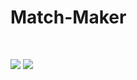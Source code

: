# Match-Maker

<br>

![](https://github.com/JayantGoel001/MatchMaker/blob/master/match-maker1.png)
![](https://github.com/JayantGoel001/MatchMaker/blob/master/match-maker2.png)